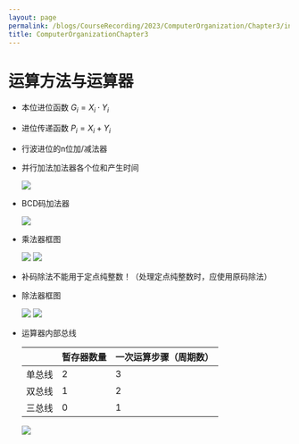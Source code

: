 ```yaml
---
layout: page
permalink: /blogs/CourseRecording/2023/ComputerOrganization/Chapter3/index.html
title: ComputerOrganizationChapter3
---
```


# 运算方法与运算器

- 本位进位函数 $G_i = X_i\cdot Y_i$
- 进位传递函数 $P_i = X_i + Y_i$
- 行波进位的n位加/减法器
- 并行加法加法器各个位和产生时间
    
    <img src="https://CRYoushiwo.github.io/images/blogs/CoursesRecording/ComputerOrganization/Chapter3/Untitled.png" class="blog-image" >
    
- BCD码加法器
    
    <img src="https://CRYoushiwo.github.io/images/blogs/CoursesRecording/ComputerOrganization/Chapter3/Untitled%201.png" class="blog-image" >
    
- 乘法器框图
    
    <img src="https://CRYoushiwo.github.io/images/blogs/CoursesRecording/ComputerOrganization/Chapter3/Untitled%202.png" class="blog-image" >
    <img src="https://CRYoushiwo.github.io/images/blogs/CoursesRecording/ComputerOrganization/Chapter3/Untitled%203.png" class="blog-image" >
    
- 补码除法不能用于定点纯整数！（处理定点纯整数时，应使用原码除法）
- 除法器框图

    <img src="https://CRYoushiwo.github.io/images/blogs/CoursesRecording/ComputerOrganization/Chapter3/Untitled%204.png" class="blog-image" >
    <img src="https://CRYoushiwo.github.io/images/blogs/CoursesRecording/ComputerOrganization/Chapter3/Untitled%205.png" class="blog-image" >
    
- 运算器内部总线
    
    
   |  |暂存器数量|一次运算步骤（周期数） |
   |---|---|--- |
   |单总线|2|3 |
   |双总线|1|2 |
   |三总线|0|1 |
    
    <img src="https://CRYoushiwo.github.io/images/blogs/CoursesRecording/ComputerOrganization/Chapter3/Untitled%206.png" class="blog-image" >